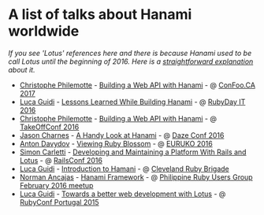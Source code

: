 # A list of talks about Hanami worldwide

_If you see 'Lotus' references here and there is because Hanami used to be call Lotus until the beginning of 2016. Here is a [straightforward explanation](http://hanamirb.org/blog/2016/01/22/lotus-is-now-hanami.html) about it._

- [Christophe Philemotte](https://twitter.com/_toch) - [Building a Web API with Hanami](https://speakerdeck.com/toch/build-a-web-api-with-hanami) - @ [ConFoo.CA 2017](https://confoo.ca/en)
- [Luca Guidi](https://twitter.com/jodosha) - [Lessons Learned While Building Hanami](https://speakerdeck.com/jodosha/lessons-learned-while-building-hanami) - @ [RubyDay IT 2016](http://www.rubyday.it/)
- [Christophe Philemotte](https://twitter.com/_toch) - [Building a Web API with Hanami](https://speakerdeck.com/toch/build-a-web-api-with-hanami) - @ [TakeOffConf 2016](http://takeoffconf.com/2016)
- [Jason Charnes](https://twitter.com/jmcharnes) - [A Handy Look at Hanami](https://www.youtube.com/watch?v=99mCHPZ-Qro) - @ [Daze Conf 2016](http://www.codedaze.io/)
- [Anton Davydov](https://twitter.com/anton_davydov) - [Viewing Ruby Blossom](https://www.youtube.com/watch?v=3L6I4UoK8xM) - @ [EURUKO 2016](http://euruko2016.org/)
- [Simon Carletti](https://twitter.com/weppos) - [Developing and Maintaining a Platform With Rails and Lotus](https://www.youtube.com/watch?v=FkWt7ep5XRM) - @ [RailsConf 2016](http://railsconf.com/2016/program)
- [Luca Guidi](https://twitter.com/jodosha) - [Introduction to Hamani](https://www.youtube.com/watch?v=roePP0WVAg4) - @ [Cleveland Ruby Brigade](https://www.meetup.com/ClevelandRuby/)
- [Norman Ancajas](https://twitter.com/nbancajas) - [Hanami Framework](https://www.youtube.com/watch?v=2V4_qjOl68w) - @ [Philippine Ruby Users Group February 2016 meetup](https://www.meetup.com/ruby-phil/events/228765148/)
- [Luca Guidi](https://twitter.com/jodosha) - [Towards a better web development with Lotus](https://www.youtube.com/watch?v=3GOHlXEeToM) - @ [RubyConf Portugal 2015](http://rubyconf.pt/)
